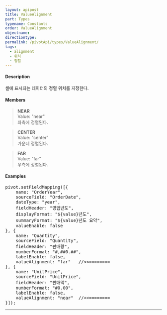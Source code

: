 ```yaml
---
layout: apipost
title: ValueAlignment
part: Types
typename: Constants
order: ValueAlignment
objectname: 
directiontype: 
permalink: /pivotApi/types/ValueAlignment/
tags:
  - alignment
  - 위치
  - 정렬
---
```


#### Description

셀에 표시되는 데이터의 정렬 위치를 지정한다.   

#### Members

> **NEAR**   
> Value: "near"  
> 좌측에 정렬된다.         

> **CENTER**  
> Value: "center"   
> 가운데 정렬된다.       

> **FAR**  
> Value: "far"    
> 우측에 정렬된다.       


#### Examples   

<pre class="prettyprint">
pivot.setFieldMapping([{
    name: "OrderYear",
    sourceField: "OrderDate",
    dateType: "year",
    fieldHeader: "영업년도",
    displayFormat: "${value}년도",
    summaryFormat: "${value}년도 요약",
    valueEnable: false
}, {
    name: "Quantity",
    sourceField: "Quantity",
    fieldHeader: "판매량",
    numberFormat: "#,##0.##",
    labelEnable: false,
    valueAlignment: "far"   //<<========
}, {
    name: "UnitPrice",
    sourceField: "UnitPrice",
    fieldHeader: "판매액",
    numberFormat: "#0.00",
    labelEnable: false,
    valueAlignment: "near"  //<<========
}]);    
</pre>

---

